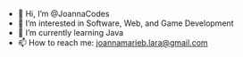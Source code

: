 - 👋 Hi, I’m @JoannaCodes
- 👀 I’m interested in Software, Web, and Game Development
- 🌱 I’m currently learning Java
- 📫 How to reach me: joannamarieb.lara@gmail.com 


<!---
JoannaCodes/JoannaCodes is a ✨ special ✨ repository because its `README.md` (this file) appears on your GitHub profile.
You can click the Preview link to take a look at your changes.
--->
